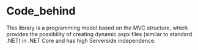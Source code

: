# Code_behind
This library is a programming model based on the MVC structure, which provides the possibility of creating dynamic aspx files (similar to standard .NET) in .NET Core and has high Serverside independence.
